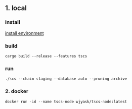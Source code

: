 
## **1. local**

### install
[install environment](./install-environment.md)

### build

```
cargo build --release --features tscs
```

### run

```
./scs --chain staging --database auto --pruning archive
```

### **2. docker**
```
docker run -id --name tscs-node wjyask/tscs-node:latest 
```